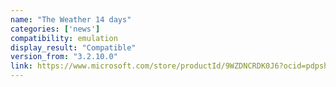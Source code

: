 ```yaml
---
name: "The Weather 14 days"
categories: ['news']
compatibility: emulation
display_result: "Compatible"
version_from: "3.2.10.0"
link: https://www.microsoft.com/store/productId/9WZDNCRDK0J6?ocid=pdpshare
---
```

